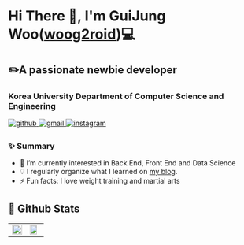 
# Hi There 👋, I'm GuiJung Woo([woog2roid](https://github.com/woog2roid))💻
## ✏️A passionate newbie developer
### Korea University Department of Computer Science and Engineering

<a href="https://github.com/woog2roid" target="_blank">
<img src="https://img.shields.io/badge/github-%2324292e.svg?&style=for-the-badge&logo=github&logoColor=white" alt=github style="margin-bottom: 5px;" />
</a>
<a href="mailto:wooguijung@korea.ac.kr" target="_blank">
 <img src = "https://img.shields.io/badge/Gmail-D14836?style=for-the-badge&logo=gmail&logoColor=white"  alt=gmail style="margin-bottom: 5px;" />
</a>
<a href="https://instagram.com/woog_0121" target="_blank">
<img src="https://img.shields.io/badge/instagram-%23000000.svg?&style=for-the-badge&logo=instagram&logoColor=white&color=dd2a7b" alt=instagram style="margin-bottom: 5px;" />
</a>  
  

### ✨ Summary
- 🌱 I’m currently interested in Back End, Front End and Data Science
- 💡 I regularly organize what I learned on [my blog](woog2roid.github.io). 
- ⚡ Fun facts: I love weight training and martial arts 

## 💫 Github Stats
<table><tr><td valign="top" width="50%">
<img src="https://github-readme-stats.vercel.app/api?username=woog2roid&show_icons=true&count_private=true&hide_border=true" style="width: 100%" />

</td><td valign="top" width="50%">
<img src="https://github-readme-stats.vercel.app/api/top-langs/?username=woog2roid&hide_border=true&layout=compact" style="width: 84%" />
</td></tr></table>  